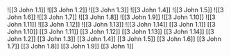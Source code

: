![[3 John 1.1]]
![[3 John 1.2]]
![[3 John 1.3]]
![[3 John 1.4]]
![[3 John 1.5]]
![[3 John 1.6]]
![[3 John 1.7]]
![[3 John 1.8]]
![[3 John 1.9]]
![[3 John 1.10]]
![[3 John 1.11]]
![[3 John 1.12]]
![[3 John 1.13]]
![[3 John 1.14]]
[[3 John 1.1]]
[[3 John 1.10]]
[[3 John 1.11]]
[[3 John 1.12]]
[[3 John 1.13]]
[[3 John 1.14]]
[[3 John 1.2]]
[[3 John 1.3]]
[[3 John 1.4]]
[[3 John 1.5]]
[[3 John 1.6]]
[[3 John 1.7]]
[[3 John 1.8]]
[[3 John 1.9]]
[[3 John 1]]
